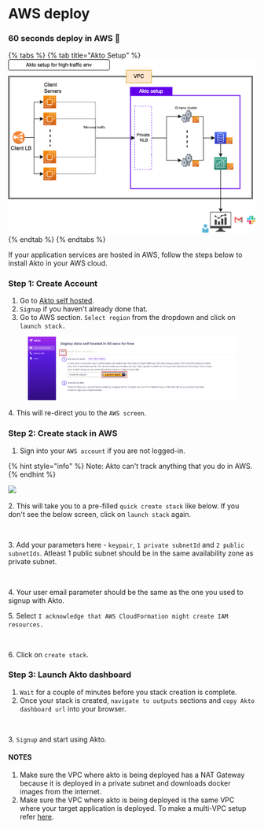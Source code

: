 # AWS deploy

### 60 seconds deploy in AWS 🚀

{% tabs %}
{% tab title="Akto Setup" %}
![Deployment Architecture](<../.gitbook/assets/scale (1)-Page-4.drawio (1) (1) (1) (1) (1) (1) (1) (1) (1) (1).png>)
{% endtab %}
{% endtabs %}

If your application services are hosted in AWS, follow the steps below to install Akto in your AWS cloud.

### Step 1: Create Account

1. Go to [Akto self hosted](https://stairway.akto.io/).
2. `Signup` if you haven't already done that.
3. Go to AWS section. `Select region` from the dropdown and click on `launch stack.`&#x20;

<figure><img src="../.gitbook/assets/Frame 1 (8) (1) (1) (1) (1) (1) (1) (1) (1) (1) (1) (3).png" alt=""><figcaption></figcaption></figure>

4\. This will re-direct you to the `AWS screen`.&#x20;

### Step 2: Create stack in AWS

1. Sign into your `AWS account` if you are not logged-in.&#x20;

{% hint style="info" %}
Note: Akto can't track anything that you do in AWS.
{% endhint %}

![](<../.gitbook/assets/Screen Shot 2023-01-03 at 3.38 2.png>)

2\. This will take you to a pre-filled `quick create stack` like below. If you don't see the below screen, click on `launch stack` again.

<figure><img src="../.gitbook/assets/Screen Shot 2023-01-03 at 3.52 3.png" alt=""><figcaption></figcaption></figure>

3\.  Add your parameters here - `keypair`, `1 private subnetId` and `2 public subnetIds`. Atleast 1 public subnet should be in the same availability zone as private subnet.

<figure><img src="../.gitbook/assets/Frame 7 (1).png" alt=""><figcaption></figcaption></figure>

4\. Your user email parameter should be the same as the one you used to signup with Akto.

5\. Select `I acknowledge that AWS CloudFormation might create IAM resources.`&#x20;

<figure><img src="../.gitbook/assets/Frame 8 (1).png" alt=""><figcaption></figcaption></figure>

6\. Click on `create stack`.

### Step 3: Launch Akto dashboard

1. `Wait` for a couple of minutes before you stack creation is complete.
2. Once your stack is created, `navigate to outputs` sections and `copy Akto dashboard url` into your browser.

<figure><img src="../.gitbook/assets/Frame 4 (4).png" alt=""><figcaption></figcaption></figure>

3\. `Signup` and start using Akto.

#### NOTES
1. Make sure the VPC where akto is being deployed has a NAT Gateway because it is deployed in a private subnet and downloads docker images from the internet.
2. Make sure the VPC where akto is being deployed is the same VPC where your target application is deployed. To make a multi-VPC setup refer [here](https://docs.akto.io/getting-started/aws-multi-vpc-deploy).